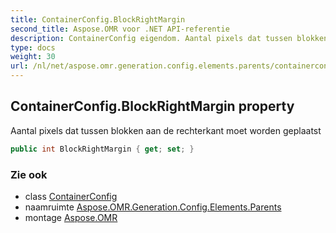 ```yaml
---
title: ContainerConfig.BlockRightMargin
second_title: Aspose.OMR voor .NET API-referentie
description: ContainerConfig eigendom. Aantal pixels dat tussen blokken aan de rechterkant moet worden geplaatst
type: docs
weight: 30
url: /nl/net/aspose.omr.generation.config.elements.parents/containerconfig/blockrightmargin/
---
```

## ContainerConfig.BlockRightMargin property

Aantal pixels dat tussen blokken aan de rechterkant moet worden geplaatst

```csharp
public int BlockRightMargin { get; set; }
```

### Zie ook

* class [ContainerConfig](../)
* naamruimte [Aspose.OMR.Generation.Config.Elements.Parents](../../containerconfig/)
* montage [Aspose.OMR](../../../)


